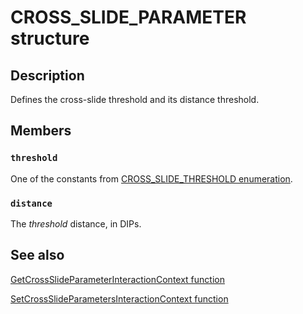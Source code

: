 # CROSS_SLIDE_PARAMETER structure

## Description

Defines the cross-slide threshold and its distance threshold.

## Members

### `threshold`

One of the constants from [CROSS_SLIDE_THRESHOLD enumeration](https://learn.microsoft.com/windows/win32/api/interactioncontext/ne-interactioncontext-cross_slide_threshold).

### `distance`

The *threshold* distance, in DIPs.

## See also

[GetCrossSlideParameterInteractionContext function](https://learn.microsoft.com/windows/win32/api/interactioncontext/nf-interactioncontext-getcrossslideparameterinteractioncontext)

[SetCrossSlideParametersInteractionContext function](https://learn.microsoft.com/windows/win32/api/interactioncontext/nf-interactioncontext-setcrossslideparametersinteractioncontext)